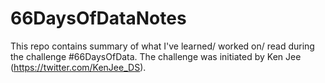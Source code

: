 # 66DaysOfDataNotes
This repo contains summary of what I've learned/ worked on/ read during the challenge #66DaysOfData. The challenge was initiated by Ken Jee (https://twitter.com/KenJee_DS).
